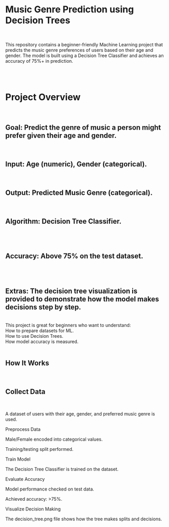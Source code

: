 <h1>Music Genre Prediction using Decision Trees</h1>
<br>
<p>This repository contains a beginner-friendly Machine Learning project that predicts the music genre preferences of users based on their age and gender. The model is built using a Decision Tree Classifier and achieves an accuracy of 75%+ in prediction.<p>
<br><br>
<h1>Project Overview</h1>
<br>
<h2>Goal: Predict the genre of music a person might prefer given their age and gender.</h2>
<br>
<h2>Input: Age (numeric), Gender (categorical).</h2>
<br>
<h2>Output: Predicted Music Genre (categorical).</h2>
<br>
<h2>Algorithm: Decision Tree Classifier.<h2>
<br>
<h2>Accuracy: Above 75% on the test dataset.<h2>
<br>
<h2>Extras: The decision tree visualization is provided to demonstrate how the model makes decisions step by step.</h2>
<br>
This project is great for beginners who want to understand:
<br>
How to prepare datasets for ML.
<br>
How to use Decision Trees.
<br>
How model accuracy is measured.
<br>
<br>
<h2>How It Works</h2>
<br>
<h2>Collect Data</h2>
  <br>
<p>A dataset of users with their age, gender, and preferred music genre is used.</p>

Preprocess Data

Male/Female encoded into categorical values.

Training/testing split performed.

Train Model

The Decision Tree Classifier is trained on the dataset.

Evaluate Accuracy

Model performance checked on test data.

Achieved accuracy: >75%.

Visualize Decision Making

The decision_tree.png file shows how the tree makes splits and decisions.
